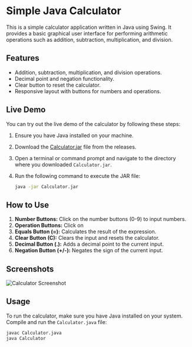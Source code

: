 # Simple Java Calculator

This is a simple calculator application written in Java using Swing. It provides a basic graphical user interface for performing arithmetic operations such as addition, subtraction, multiplication, and division.

## Features

- Addition, subtraction, multiplication, and division operations.
- Decimal point and negation functionality.
- Clear button to reset the calculator.
- Responsive layout with buttons for numbers and operations.

## Live Demo

You can try out the live demo of the calculator by following these steps:

1. Ensure you have Java installed on your machine.
2. Download the [Calculator.jar](link-to-your-releases/Calculator.jar) file from the releases.
3. Open a terminal or command prompt and navigate to the directory where you downloaded `Calculator.jar`.
4. Run the following command to execute the JAR file:

   ```bash
   java -jar Calculator.jar


## How to Use

1. **Number Buttons:** Click on the number buttons (0-9) to input numbers.
2. **Operation Buttons:** Click on
3. **Equals Button (=):** Calculates the result of the expression.
4. **Clear Button (C):** Clears the input and resets the calculator.
5. **Decimal Button (.):** Adds a decimal point to the current input.
6. **Negation Button (+/-):** Negates the sign of the current input.
 ## Screenshots

![Calculator Screenshot](calci.png)

 ## Usage

To run the calculator, make sure you have Java installed on your system. Compile and run the `Calculator.java` file:

```bash
javac Calculator.java
java Calculator
